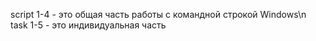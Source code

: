 script 1-4 - это общая часть работы с командной строкой Windows\n
task 1-5 - это индивидуальная часть
